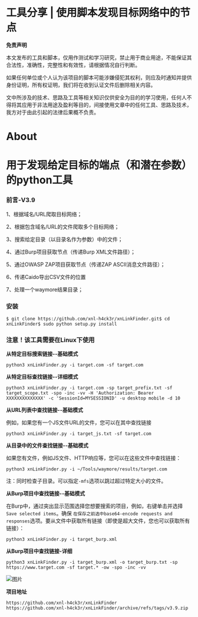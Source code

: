 # 工具分享 | 使用脚本发现目标网络中的节点



**免责声明**

本文发布的工具和脚本，仅用作测试和学习研究，禁止用于商业用途，不能保证其合法性，准确性，完整性和有效性，请根据情况自行判断。

如果任何单位或个人认为该项目的脚本可能涉嫌侵犯其权利，则应及时通知并提供身份证明，所有权证明，我们将在收到认证文件后删除相关内容。

文中所涉及的技术、思路及工具等相关知识仅供安全为目的的学习使用，任何人不得将其应用于非法用途及盈利等目的，间接使用文章中的任何工具、思路及技术，我方对于由此引起的法律后果概不负责。



# **About**

# 用于发现给定目标的端点（和潜在参数）的python工具

### 前言-V3.9

1、根据域名/URL爬取目标网络；

2、根据包含域名/URL的文件爬取多个目标网络；

3、搜索给定目录（以目录名作为参数）中的文件；

4、通过Burp项目获取节点（传递Burp XML文件路径）；

5、通过OWASP ZAP项目获取节点（传递ZAP ASCII消息文件路径）；

6、传递Caido导出CSV文件的位置

7、处理一个waymore结果目录；



### 安装

```
$ git clone https://github.com/xnl-h4ck3r/xnLinkFinder.git$ cd xnLinkFinder$ sudo python setup.py install
```



### 注意！该工具需要在Linux下使用 



**从特定目标搜索链接--基础模式**

```
python3 xnLinkFinder.py -i target.com -sf target.com
```

**从特定目标查找链接--详细模式**

```
python3 xnLinkFinder.py -i target.com -sp target_prefix.txt -sf target_scope.txt -spo -inc -vv -H 'Authorization: Bearer XXXXXXXXXXXXXX' -c 'SessionId=MYSESSIONID' -u desktop mobile -d 10
```

**从URL列表中查找链接--基础模式**

例如，如果您有一个JS文件URL的文件，您可以在其中查找链接

```
python3 xnLinkFinder.py -i target_js.txt -sf target.com
```

**从目录中的文件查找链接--基础模式**

如果您有文件，例如JS文件、HTTP响应等，您可以在这些文件中查找链接：

```
python3 xnLinkFinder.py -i ~/Tools/waymore/results/target.com
```

注：同时检查子目录。可以指定`-mfs`选项以跳过超过特定大小的文件。

**从Burp项目中查找链接--基础模式**

在Burp中，通过突出显示范围选择您想要搜索的项目，例如，右键单击并选择`Save selected items`。确保 `在保存之前选中base64-encode requests and responses`选项。要从文件中获取所有链接（即使是超大文件，您也可以获取所有链接）：

```
python3 xnLinkFinder.py -i target_burp.xml
```

**从Burp项目中查找链接-详细**

```
python3 xnLinkFinder.py -i target_burp.xml -o target_burp.txt -sp https://www.target.com -sf target.* -ow -spo -inc -vv
```

![图片](https://mmbiz.qpic.cn/mmbiz_png/8icWLyUKibZZrmyo2d2l991R0CBicic1s9tOjiblu8DKbicEQ8tYwSaHC1Dp60zw8Kq5icF3PcfKV5YN5jkwUPOm07htg/640?wx_fmt=png&wxfrom=5&wx_lazy=1&wx_co=1) 



**项目地址**

```
https://github.com/xnl-h4ck3r/xnLinkFinder
https://github.com/xnl-h4ck3r/xnLinkFinder/archive/refs/tags/v3.9.zip
```